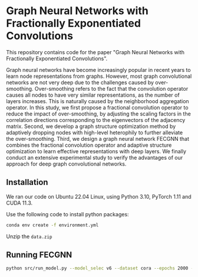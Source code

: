 # Graph Neural Networks with Fractionally Exponentiated Convolutions

>

This repository contains code for the paper "Graph Neural Networks with Fractionally Exponentiated Convolutions".

Graph neural networks have become increasingly popular in recent years to learn node representations from graphs. However, most graph convolutional networks are not very deep due to the challenges caused by over-smoothing. Over-smoothing refers to the fact that the convolution operator causes all nodes to have very similar representations, as the number of layers increases. 
This is naturally caused by the neighborhood aggregation operator.
In this study, we first propose a fractional convolution operator to reduce the impact of over-smoothing, by adjusting the scaling factors in the correlation directions corresponding to the eigenvectors of the adjacency matrix. 
Second, we develop a graph structure optimization method by adaptively dropping nodes with high-level heterophily to further alleviate the over-smoothing.
Third, we design a graph neural network FECGNN that combines the fractional convolution operator and adaptive structure optimization to learn effective representations with deep layers.
We finally conduct an extensive experimental study to verify the advantages of our approach for deep graph convolutional networks.


## Installation
We ran our code on Ubuntu 22.04 Linux, using Python 3.10, PyTorch 1.11 and CUDA 11.3.


Use the following code to install python packages:


```sh
conda env create -f environment.yml
```


Unzip the ```data.zip```



## Running FECGNN
```sh
python src/run_model.py --model_selec v6 --dataset cora --epochs 2000 --lr 0.0005 --wd 0.002 --wd2 0.002 --dropout 0.6 --exp_frac 0.8 --num_layer 50 --norm_type gcn --fVer 202408 --num_mlp_layers 2 --mlp_hidden_dim 64 --hidden_fixed 64 --early_stop --patiences 400 --output_skip --no_frac_save --exp_func 2 --drop_redundant --p_drop_rate 0.25 --wnh_ver 2310 --cuda
```



